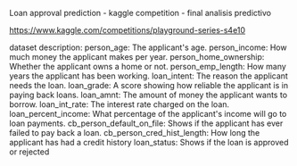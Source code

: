 Loan approval prediction - kaggle competition - final analisis predictivo

https://www.kaggle.com/competitions/playground-series-s4e10

dataset description:
person_age: The applicant's age.
person_income: How much money the applicant makes per year.
person_home_ownership: Whether the applicant owns a home or not.
person_emp_length: How many years the applicant has been working.
loan_intent: The reason the applicant needs the loan.
loan_grade: A score showing how reliable the applicant is in paying back loans.
loan_amnt: The amount of money the applicant wants to borrow.
loan_int_rate: The interest rate charged on the loan.
loan_percent_income: What percentage of the applicant's income will go to loan payments.
cb_person_default_on_file: Shows if the applicant has ever failed to pay back a loan.
cb_person_cred_hist_length: How long the applicant has had a credit history
loan_status: Shows if the loan is approved or rejected
